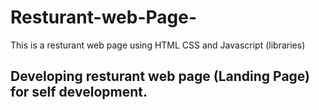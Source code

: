 # Resturant-web-Page-

This is a resturant web page using HTML CSS and Javascript (libraries)

<h2>Developing resturant web page (Landing Page) for self development.</h2>
